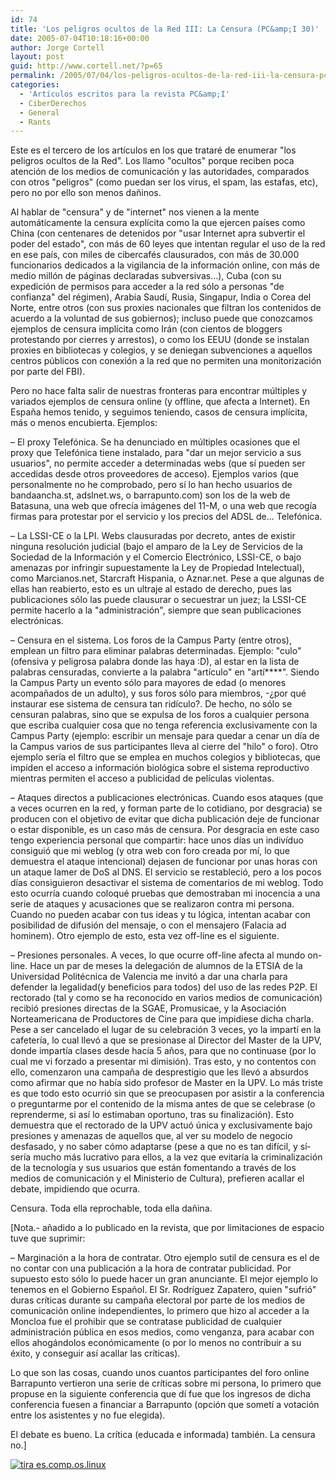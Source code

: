 ```yaml
---
id: 74
title: 'Los peligros ocultos de la Red III: La Censura (PC&amp;I 30)'
date: 2005-07-04T10:18:16+00:00
author: Jorge Cortell
layout: post
guid: http://www.cortell.net/?p=65
permalink: /2005/07/04/los-peligros-ocultos-de-la-red-iii-la-censura-pci-30/
categories:
  - 'Artí­culos escritos para la revista PC&amp;I'
  - CiberDerechos
  - General
  - Rants
---
```

Este es el tercero de los artí­culos en los que trataré de enumerar "los peligros ocultos de la Red". Los llamo "ocultos" porque reciben poca atención de los medios de comunicación y las autoridades, comparados con otros "peligros" (como puedan ser los virus, el spam, las estafas, etc), pero no por ello son menos dañinos.

Al hablar de "censura" y de "internet" nos vienen a la mente automáticamente la censura explí­cita como la que ejercen paí­ses como China (con centenares de detenidos por "usar Internet apra subvertir el poder del estado", con más de 60 leyes que intentan regular el uso de la red en ese paí­s, con miles de cibercafés clausurados, con más de 30.000 funcionarios dedicados a la vigilancia de la información online, con más de medio millón de páginas declaradas subversivas...), Cuba (con su expedición de permisos para acceder a la red sólo a personas "de confianza" del régimen), Arabia Saudí­, Rusia, Singapur, India o Corea del Norte, entre otros (con sus proxies nacionales que filtran los contenidos de acuerdo a la voluntad de sus gobiernos); incluso puede que conozcamos ejemplos de censura implí­cita como Irán (con cientos de bloggers protestando por cierres y arrestos), o como los EEUU (donde se instalan proxies en bibliotecas y colegios, y se deniegan subvenciones a aquellos centros públicos con conexión a la red que no permiten una monitorización por parte del FBI).

Pero no hace falta salir de nuestras fronteras para encontrar múltiples y variados ejemplos de censura online (y offline, que afecta a Internet). En España hemos tenido, y seguimos teniendo, casos de censura implí­cita, más o menos encubierta. Ejemplos:

– El proxy Telefónica. Se ha denunciado en múltiples ocasiones que el proxy que Telefónica tiene instalado, para "dar un mejor servicio a sus usuarios", no permite acceder a determinadas webs (que sí­ pueden ser accedidas desde otros proveedores de acceso). Ejemplos varios (que personalmente no he comprobado, pero sí­ lo han hecho usuarios de bandaancha.st, adslnet.ws, o barrapunto.com) son los de la web de Batasuna, una web que ofrecí­a imágenes del 11-M, o una web que recogí­a firmas para protestar por el servicio y los precios del ADSL de... Telefónica.

– La LSSI-CE o la LPI. Webs clausuradas por decreto, antes de existir ninguna resolución judicial (bajo el amparo de la Ley de Servicios de la Sociedad de la Información y el Comercio Electrónico, LSSI-CE, o bajo amenazas por infringir supuestamente la Ley de Propiedad Intelectual), como Marcianos.net, Starcraft Hispania, o Aznar.net. Pese a que algunas de ellas han reabierto, esto es un ultraje al estado de derecho, pues las publicaciones sólo las puede clausurar o secuestrar un juez; la LSSI-CE permite hacerlo a la "administración", siempre que sean publicaciones electrónicas.

– Censura en el sistema. Los foros de la Campus Party (entre otros), emplean un filtro para eliminar palabras determinadas. Ejemplo: "culo" (ofensiva y peligrosa palabra donde las haya :D), al estar en la lista de palabras censuradas, convierte a la palabra "artí­culo" en "artí­\****". Siendo la Campus Party un evento sólo para mayores de edad (o menores acompañados de un adulto), y sus foros sólo para miembros, -¿por qué instaurar ese sistema de censura tan ridí­culo?. De hecho, no sólo se censuran palabras, sino que se expulsa de los foros a cualquier persona que escriba cualquier cosa que no tenga referencia exclusivamente con la Campus Party (ejemplo: escribir un mensaje para quedar a cenar un dí­a de la Campus varios de sus participantes lleva al cierre del "hilo" o foro). Otro ejemplo serí­a el filtro que se emplea en muchos colegios y bibliotecas, que impiden el acceso a información biológica sobre el sistema reproductivo mientras permiten el acceso a publicidad de pelí­culas violentas.

– Ataques directos a publicaciones electrónicas. Cuando esos ataques (que a veces ocurren en la red, y forman parte de lo cotidiano, por desgracia) se producen con el objetivo de evitar que dicha publicación deje de funcionar o estar disponible, es un caso más de censura. Por desgracia en este caso tengo experiencia personal que compartir: hace unos dí­as un indiví­duo consiguió que mi weblog (y otra web con foro creada por mí­, lo que demuestra el ataque intencional) dejasen de funcionar por unas horas con un ataque lamer de DoS al DNS. El servicio se restableció, pero a los pocos dí­as consiguieron desactivar el sistema de comentarios de mi weblog. Todo esto ocurrí­a cuando coloqué pruebas que demostraban mi inocencia a una serie de ataques y acusaciones que se realizaron contra mi persona. Cuando no pueden acabar con tus ideas y tu lógica, intentan acabar con posibilidad de difusión del mensaje, o con el mensajero (Falacia ad hominem). Otro ejemplo de esto, esta vez off-line es el siguiente.

– Presiones personales. A veces, lo que ocurre off-line afecta al mundo on-line. Hace un par de meses la delegación de alumnos de la ETSIA de la Universidad Politécnica de Valencia me invitó a dar una charla para defender la legalidad(y beneficios para todos) del uso de las redes P2P. El rectorado (tal y como se ha reconocido en varios medios de comunicación) recibió presiones directas de la SGAE, Promusicae, y la Asociación Norteamericana de Productores de Cine para que impidiese dicha charla. Pese a ser cancelado el lugar de su celebración 3 veces, yo la impartí­ en la cafeterí­a, lo cual llevó a que se presionase al Director del Master de la UPV, donde impartí­a clases desde hací­a 5 años, para que no continuase (por lo cual me vi forzado a presentar mi dimisión). Tras esto, y no contentos con ello, comenzaron una campaña de desprestigio que les llevó a absurdos como afirmar que no habí­a sido profesor de Master en la UPV. Lo más triste es que todo esto ocurrió sin que se preocupasen por asistir a la conferencia o preguntarme por el contenido de la misma antes de que se celebrase (o reprenderme, si así­ lo estimaban oportuno, tras su finalización). Esto demuestra que el rectorado de la UPV actuó única y exclusivamente bajo presiones y amenazas de aquellos que, al ver su modelo de negocio desfasado, y no saber cómo adaptarse (pese a que no es tan difí­cil, y sí­ serí­a mucho más lucrativo para ellos, a la vez que evitarí­a la criminalización de la tecnologí­a y sus usuarios que están fomentando a través de los medios de comunicación y el Ministerio de Cultura), prefieren acallar el debate, impidiendo que ocurra.

Censura. Toda ella reprochable, toda ella dañina.

[Nota.- añadido a lo publicado en la revista, que por limitaciones de espacio tuve que suprimir:

– Marginación a la hora de contratar. Otro ejemplo sutil de censura es el de no contar con una publicación a la hora de contratar publicidad. Por supuesto esto sólo lo puede hacer un gran anunciante. El mejor ejemplo lo tenemos en el Gobierno Español. El Sr. Rodrí­guez Zapatero, quien "sufrió" duras crí­ticas durante su campaña electoral por parte de los medios de comunicación online independientes, lo primero que hizo al acceder a la Moncloa fue el prohibir que se contratase publicidad de cualquier administración pública en esos medios, como venganza, para acabar con ellos ahogándolos económicamente (o por lo menos no contribuir a su éxito, y conseguir así­ acallar las crí­ticas).

Lo que son las cosas, cuando unos cuantos participantes del foro online Barrapunto vertieron una serie de crí­ticas sobre mi persona, lo primero que propuse en la siguiente conferencia que dí­ fue que los ingresos de dicha conferencia fuesen a financiar a Barrapunto (opción que sometí­ a votación entre los asistentes y no fue elegida).

El debate es bueno. La crí­tica (educada e informada) también. La censura no.]

[<img src="http://tira.escomposlinux.org/ecol-213.png" alt="tira es.comp.os.linux" border="0" />](http://tira.escomposlinux.org/ecol-213.png)